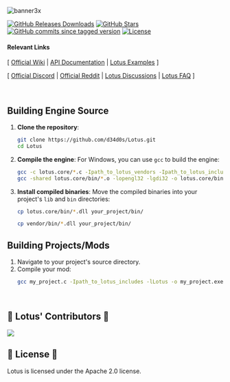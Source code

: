 ![banner3x](https://github.com/user-attachments/assets/414cf8b5-ae3f-4469-bbf1-59ecae33bd28)

[![GitHub Releases Downloads](https://img.shields.io/github/downloads/F4R4W4Y/Lotus/total)](https://github.com/F4R4W4Y/Lotus/releases)
[![GitHub Stars](https://img.shields.io/github/stars/F4R4W4Y/Lotus?style=flat&label=stars)](https://github.com/F4R4W4Y/Lotus/stargazers)
[![GitHub commits since tagged version](https://img.shields.io/github/commits-since/F4R4W4Y/Lotus/Lotus.1.0.2024)](https://github.com/F4R4W4Y/Lotus/commits/master)
[![License](https://img.shields.io/badge/license-apache%2Flibpng-green.svg)](LICENSE)

#### Relevant Links

[  [Official Wiki](https://github.com/F4R4W4Y/Lotus/wiki) | [API Documentation](https://github.com/F4R4W4Y/Lotus/wiki/Lotus-API-Docs) | [Lotus Examples](https://github.com/F4R4W4Y/Lotus/tree/refactor_01/examples) ]
  
[ [Official Discord](https://discord.gg/e43PDC45wu) | [Official Reddit](https://www.reddit.com/r/Lotus/) | [Lotus Discussions](https://github.com/F4R4W4Y/Lotus/discussions) | [Lotus FAQ](https://github.com/F4R4W4Y/Lotus/wiki/Lotus-FAQ) ]

</br>


## Building Engine Source

1. **Clone the repository**:
    ```bash
    git clone https://github.com/d34d0s/Lotus.git
    cd Lotus
    ```

2. **Compile the engine**:
    For Windows, you can use `gcc` to build the engine:
    ```bash
    gcc -c lotus.core/*.c -Ipath_to_lotus_vendors -Ipath_to_lotus_includes -DLOTUS_EXPORT -o lotus.core/bin/*.o
    gcc -shared lotus.core/bin/*.o -lopengl32 -lgdi32 -o lotus.core/bin/Lotus.dll
    ```

3. **Install compiled binaries**:
    Move the compiled binaries into your project's `lib` and `bin` directories:
    ```bash
    cp lotus.core/bin/*.dll your_project/bin/
    ```
    ```bash
    cp vendor/bin/*.dll your_project/bin/
    ```

## Building Projects/Mods

1. Navigate to your project's source directory.
2. Compile your mod:
    ```bash
    gcc my_project.c -Ipath_to_lotus_includes -lLotus -o my_project.exe
    ```

</br>

<h2> 🪷 Lotus' Contributors 🪷 </h2>

<a href="https://github.com/F4R4W4Y/Lotus/graphs/contributors">
  <img src="https://contrib.rocks/image?repo=F4R4W4Y/Lotus&max=500&columns=20&anon=1" />
</a>

</br>

<h2> 🪷 License 🪷 </h2>

Lotus is licensed under the Apache 2.0 license.

